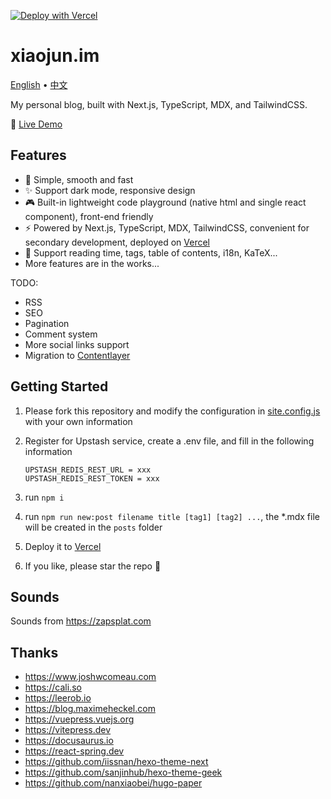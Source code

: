 [![Deploy with Vercel](https://vercel.com/button)](https://vercel.com/new/clone?repository-url=https%3A%2F%2Fgithub.com%2Fxiaojundebug%2Fxiaojun.im)

# xiaojun.im

[English](./README.md) • [中文](./README.zh-CN.md)

My personal blog, built with Next.js, TypeScript, MDX, and TailwindCSS.

👀 [Live Demo](https://xiaojun.im/)

## Features

- 🎨 Simple, smooth and fast
- ✨ Support dark mode, responsive design
- 🎮 Built-in lightweight code playground (native html and single react component), front-end friendly
- ⚡️ Powered by Next.js, TypeScript, MDX, TailwindCSS, convenient for secondary development, deployed on [Vercel](https://vercel.com)
- 🧩 Support reading time, tags, table of contents, i18n, KaTeX...
- More features are in the works...

TODO:

- RSS
- SEO
- Pagination
- Comment system
- More social links support
- Migration to [Contentlayer](https://github.com/contentlayerdev/contentlayer)

## Getting Started

1. Please fork this repository and modify the configuration in [site.config.js](./site.config.js) with your own information
2. Register for Upstash service, create a .env file, and fill in the following information

   ```env
   UPSTASH_REDIS_REST_URL = xxx
   UPSTASH_REDIS_REST_TOKEN = xxx
   ```

3. run `npm i`
4. run `npm run new:post filename title [tag1] [tag2] ...`, the \*.mdx file will be created in the `posts` folder
5. Deploy it to [Vercel](https://vercel.com)
6. If you like, please star the repo 🙏

## Sounds

Sounds from https://zapsplat.com

## Thanks

- https://www.joshwcomeau.com
- https://cali.so
- https://leerob.io
- https://blog.maximeheckel.com
- https://vuepress.vuejs.org
- https://vitepress.dev
- https://docusaurus.io
- https://react-spring.dev
- https://github.com/iissnan/hexo-theme-next
- https://github.com/sanjinhub/hexo-theme-geek
- https://github.com/nanxiaobei/hugo-paper
